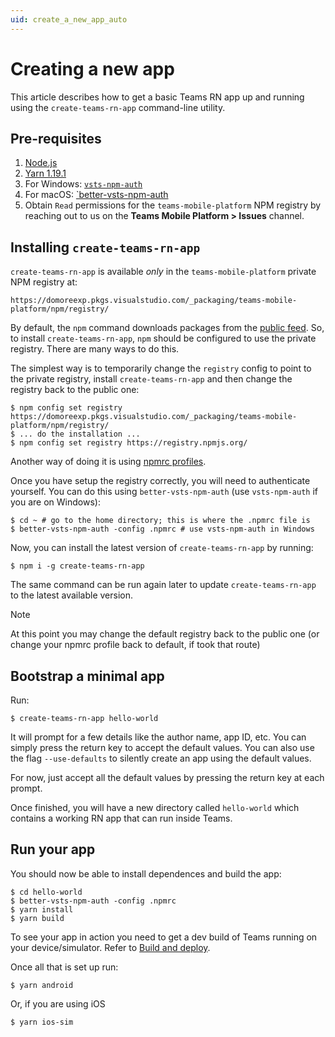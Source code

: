 ```yaml
---
uid: create_a_new_app_auto 
---
```


# Creating a new app
This article describes how to get a basic Teams RN app up and running using the
`create-teams-rn-app` command-line utility.

## Pre-requisites
1. [Node.js](https://nodejs.org/en)
2. [Yarn 1.19.1](https://yarnpkg.com/en/)
3. For Windows: [`vsts-npm-auth`](https://www.npmjs.com/package/vsts-npm-auth)
4. For macOS: [`better-vsts-npm-auth](https://www.npmjs.com/package/better-vsts-npm-auth)
5. Obtain `Read` permissions for the `teams-mobile-platform` NPM registry by
   reaching out to us on the **Teams Mobile Platform > Issues** channel.

## Installing `create-teams-rn-app`
`create-teams-rn-app` is available _only_ in the `teams-mobile-platform` private
NPM registry at:

```
https://domoreexp.pkgs.visualstudio.com/_packaging/teams-mobile-platform/npm/registry/
```

By default, the `npm` command downloads packages from the 
[public feed](https://registry.npmjs.org/). So, to install `create-teams-rn-app`,
`npm` should be configured to use the private registry. There are many ways to
do this.

The simplest way is to temporarily change the `registry` config to point to the
private registry, install `create-teams-rn-app` and then change the registry 
back to the public one:

```
$ npm config set registry https://domoreexp.pkgs.visualstudio.com/_packaging/teams-mobile-platform/npm/registry/
$ ... do the installation ...
$ npm config set registry https://registry.npmjs.org/
```

Another way of doing it is using [npmrc profiles](https://docs.npmjs.com/configuring-your-registry-settings-as-an-npm-enterprise-user).

Once you have setup the registry correctly, you will need to authenticate
yourself. You can do this using `better-vsts-npm-auth` (use `vsts-npm-auth` if
you are on Windows):

```
$ cd ~ # go to the home directory; this is where the .npmrc file is
$ better-vsts-npm-auth -config .npmrc # use vsts-npm-auth in Windows
```

Now, you can install the latest version of `create-teams-rn-app` by running:

```
$ npm i -g create-teams-rn-app
```

The same command can be run again later to update `create-teams-rn-app` to the 
latest available version.

> [!NOTE]
> At this point you may change the default registry back to the public one (or
> change your npmrc profile back to default, if took that route)

## Bootstrap a minimal app
Run:

```
$ create-teams-rn-app hello-world
```

It will prompt for a few details like the author name, app ID, etc. You
can simply press the return key to accept the default values. You can also use 
the flag `--use-defaults` to silently create an app using the default values.

For now, just accept all the default values by pressing the return key at each
prompt.

Once finished, you will have a new directory called `hello-world` which contains
a working RN app that can run inside Teams.

## Run your app
You should now be able to install dependences and build the app:
```
$ cd hello-world
$ better-vsts-npm-auth -config .npmrc
$ yarn install
$ yarn build
```

To see your app in action you need to get a dev build of Teams running on your
device/simulator. Refer to [Build and deploy](xref:build_and_deploy).

Once all that is set up run:
```
$ yarn android
```

Or, if you are using iOS
```
$ yarn ios-sim
```
